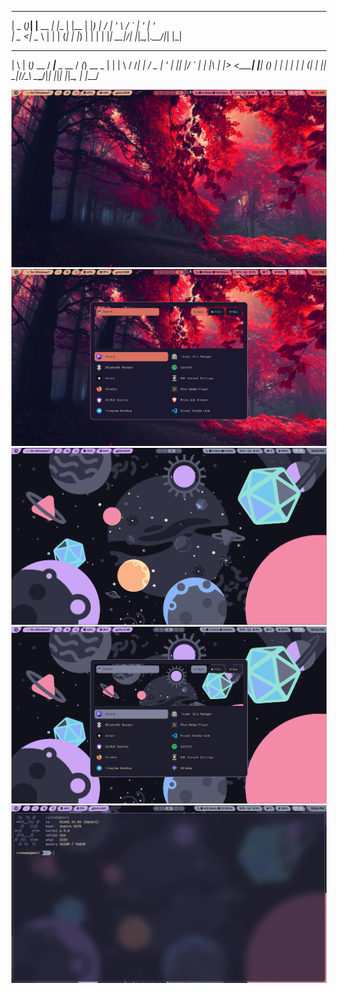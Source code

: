  ____  _     _           _     _
|  _ \(_)___| |__   __ _| |__ | |__
| |_) | / __| '_ \ / _` | '_ \| '_ \
|  _ <| \__ \ | | | (_| | |_) | | | |
|_| \_\_|___/_| |_|\__,_|_.__/|_| |_|

 _   _ _            ____             __ _
| \ | (_)_  __     / ___|___  _ __  / _(_) __ _
|  \| | \ \/ /____| |   / _ \| '_ \| |_| |/ _` |
| |\  | |>  <_____| |__| (_) | | | |  _| | (_| |
|_| \_|_/_/\_\     \____\___/|_| |_|_| |_|\__, |
                                          |___/

![Screenshot 1](screenshot/screenshot_1.png)
![Screenshot 2](screenshot/screenshot_2.png)
![Screenshot 3](screenshot/screenshot_3.png)
![Screenshot 4](screenshot/screenshot_4.png)
![Screenshot 5](screenshot/screenshot_5.png)